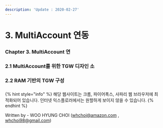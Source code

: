 ```yaml
---
description: 'Update : 2020-02-27'
---
```


# 3. MultiAccount 연동

### Chapter 3. MultiAccount 연

### 2.1 MultiAccount를 위한 TGW 디자인 소

### 2.2 RAM 기반의 TGW 구성    

###  

{% hint style="info" %}
해당 웹사이트는 크롬, 파이어폭스, 사파리 웹 브라우저에 최적화되어 있습니다.  인터넷 익스플로러에서는 원할하게 보이지 않을 수 있습니다.
{% endhint %}

Written by - WOO HYUNG CHOI \([whchoi@amazon.com](mailto:whchoi@amazon.com) , [whchoi98@gmail.com](mailto:whchoi98@gmail.com)\)

